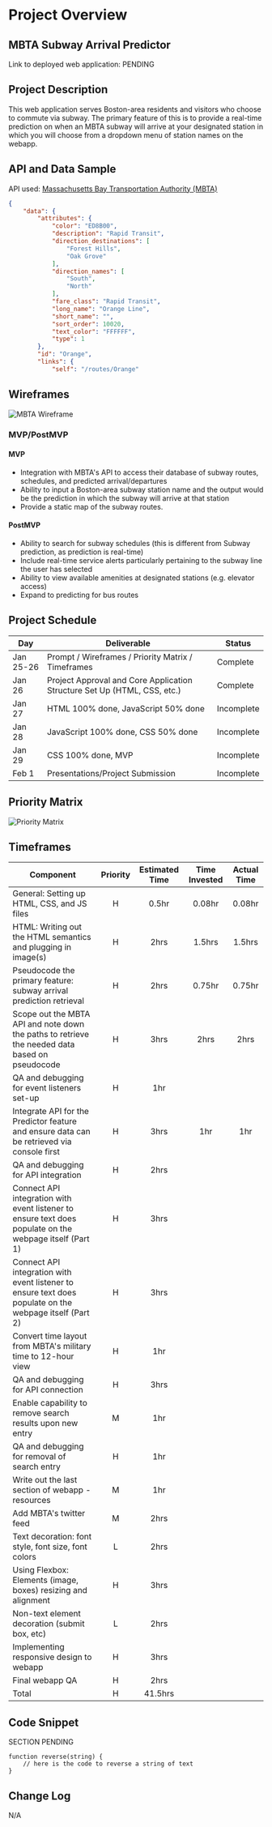 # Project Overview

## MBTA Subway Arrival Predictor

Link to deployed web application: PENDING

## Project Description

This web application serves Boston-area residents and visitors who choose to commute via subway. The primary feature of this is to provide a real-time prediction on when an MBTA subway will arrive at your designated station in which you will choose from a dropdown menu of station names on the webapp.

## API and Data Sample

API used: [Massachusetts Bay Transportation Authority (MBTA)](https://api-v3.mbta.com/docs/swagger/index.html#)



```JSON
{
    "data": {
        "attributes": {
            "color": "ED8B00",
            "description": "Rapid Transit",
            "direction_destinations": [
                "Forest Hills",
                "Oak Grove"
            ],
            "direction_names": [
                "South",
                "North"
            ],
            "fare_class": "Rapid Transit",
            "long_name": "Orange Line",
            "short_name": "",
            "sort_order": 10020,
            "text_color": "FFFFFF",
            "type": 1
        },
        "id": "Orange",
        "links": {
            "self": "/routes/Orange"

```

## Wireframes

![MBTA Wireframe](https://github.com/jessicamyee/MBTA-Subway-Arrival-Predictor/blob/main/MBTA%20Wireframe.png)

### MVP/PostMVP

#### MVP 
- Integration with MBTA's API to access their database of subway routes, schedules, and predicted arrival/departures
- Ability to input a Boston-area subway station name and the output would be the prediction in which the subway will arrive at that station
- Provide a static map of the subway routes.

#### PostMVP  
- Ability to search for subway schedules (this is different from Subway prediction, as prediction is real-time)
- Include real-time service alerts particularly pertaining to the subway line the user has selected 
- Ability to view available amenities at designated stations (e.g. elevator access)
- Expand to predicting for bus routes


## Project Schedule

|  Day | Deliverable | Status
|---|---| ---|
|Jan 25-26| Prompt / Wireframes / Priority Matrix / Timeframes | Complete
|Jan 26| Project Approval and Core Application Structure Set Up (HTML, CSS, etc.) | Complete
|Jan 27| HTML 100% done, JavaScript 50% done | Incomplete
|Jan 28| JavaScript 100% done, CSS 50% done | Incomplete
|Jan 29| CSS 100% done, MVP | Incomplete
|Feb 1| Presentations/Project Submission | Incomplete

## Priority Matrix
![Priority Matrix](https://github.com/jessicamyee/MBTA-Subway-Arrival-Predictor/blob/main/Updated%20-%20Priority%20Matrix.png)

## Timeframes


| Component | Priority | Estimated Time | Time Invested | Actual Time |
| --- | :---: |  :---: | :---: | :---: |
| General: Setting up HTML, CSS, and JS files | H | 0.5hr| 0.08hr | 0.08hr |
| HTML: Writing out the HTML semantics and plugging in image(s) | H | 2hrs| 1.5hrs | 1.5hrs |
| Pseudocode the primary feature: subway arrival prediction retrieval | H | 2hrs| 0.75hr | 0.75hr |
| Scope out the MBTA API and note down the paths to retrieve the needed data based on pseudocode | H | 3hrs| 2hrs | 2hrs |
| QA and debugging for event listeners set-up | H | 1hr|  |  |
| Integrate API for the Predictor feature and ensure data can be retrieved via console first | H | 3hrs| 1hr | 1hr |
| QA and debugging for API integration | H | 2hrs|  |  |
| Connect API integration with event listener to ensure text does populate on the webpage itself (Part 1) | H | 3hrs|  |  |
| Connect API integration with event listener to ensure text does populate on the webpage itself (Part 2) | H | 3hrs|  |  |
| Convert time layout from MBTA's military time to 12-hour view | H | 1hr|  |  |
| QA and debugging for API connection | H | 3hrs|  |  |
| Enable capability to remove search results upon new entry | M | 1hr|  |  |
| QA and debugging for removal of search entry | H | 1hr|  |  |
| Write out the last section of webapp - resources  | M | 1hr|  |  |
| Add MBTA's twitter feed | M | 2hrs|  |  |
| Text decoration: font style, font size, font colors | L | 2hrs|  |  |
| Using Flexbox: Elements (image, boxes) resizing and alignment | H | 3hrs|  |  |
| Non-text element decoration (submit box, etc) | L | 2hrs|  |  |
| Implementing responsive design to webapp | H | 3hrs|  |  |
| Final webapp QA | H | 2hrs|  |  |
| Total | H | 41.5hrs|  |  |

## Code Snippet

SECTION PENDING

```
function reverse(string) {
	// here is the code to reverse a string of text
}
```

## Change Log
N/A
